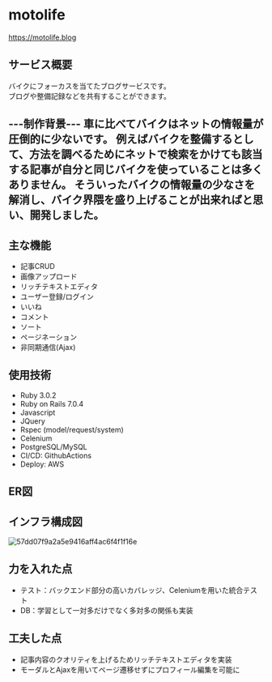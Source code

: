 # motolife
https://motolife.blog
## サービス概要
バイクにフォーカスを当てたブログサービスです。  
ブログや整備記録などを共有することができます。

---制作背景---
車に比べてバイクはネットの情報量が圧倒的に少ないです。
例えばバイクを整備するとして、方法を調べるためにネットで検索をかけても該当する記事が自分と同じバイクを使っていることは多くありません。
そういったバイクの情報量の少なさを解消し、バイク界隈を盛り上げることが出来ればと思い、開発しました。
-------------
## 主な機能
* 記事CRUD
* 画像アップロード
* リッチテキストエディタ
* ユーザー登録/ログイン
* いいね
* コメント
* ソート
* ページネーション
* 非同期通信(Ajax)
## 使用技術
* Ruby 3.0.2
* Ruby on Rails 7.0.4
* Javascript
* JQuery
* Rspec (model/request/system)
* Celenium
* PostgreSQL/MySQL
* CI/CD: GithubActions
* Deploy: AWS
## ER図
## インフラ構成図
![57dd07f9a2a5e9416aff4ac6f4f1f16e](https://user-images.githubusercontent.com/120924735/221784810-8a7d9dbc-87ae-4ec0-9d1d-ed6472526e67.png)
## 力を入れた点
* テスト：バックエンド部分の高いカバレッジ、Celeniumを用いた統合テスト
* DB：学習として一対多だけでなく多対多の関係も実装
## 工夫した点
* 記事内容のクオリティを上げるためリッチテキストエディタを実装
* モーダルとAjaxを用いてページ遷移せずにプロフィール編集を可能に

